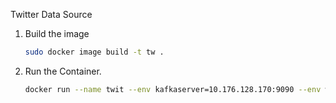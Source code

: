 Twitter Data Source

1. Build the image
     ```bash
     sudo docker image build -t tw .
     ```
2. Run the Container.     
   ``` bash
   docker run --name twit --env kafkaserver=10.176.128.170:9090 --env workflow=abcd --env query=#ukraine twit
   ```
